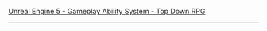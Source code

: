<a href="https://www.udemy.com/course/unreal-engine-5-gas-top-down-rpg/" target="_blank">Unreal Engine 5 - Gameplay Ability System - Top Down RPG</a>


---



